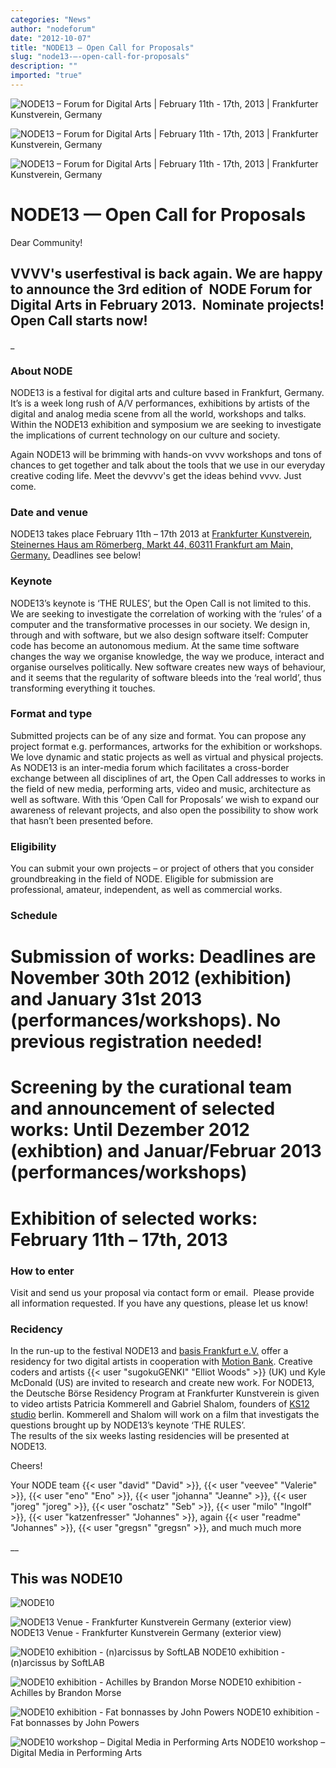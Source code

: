 ```yaml
---
categories: "News"
author: "nodeforum"
date: "2012-10-07"
title: "NODE13 — Open Call for Proposals"
slug: "node13-—-open-call-for-proposals"
description: ""
imported: "true"
---
```



![NODE13 – Forum for Digital Arts | February 11th - 17th, 2013 | Frankfurter Kunstverein, Germany](NODE13%20Open%20Call%202.png) 

![NODE13 – Forum for Digital Arts | February 11th - 17th, 2013 | Frankfurter Kunstverein, Germany](NODE13%20Open%20Call%203.png) 

![NODE13 – Forum for Digital Arts | February 11th - 17th, 2013 | Frankfurter Kunstverein, Germany](NODE13%20Open%20Call%204.png) 



#  NODE13 — Open Call for Proposals
<!--break-->
Dear Community!

##  VVVV's userfestival is back again. We are happy to announce the 3rd edition of  NODE Forum for Digital Arts in February 2013.  Nominate projects! Open Call starts now!
[](http://node13.vvvv.org/call/)
_
###  About NODE
NODE13 is a festival for digital arts and culture based in Frankfurt, Germany. It’s is a week long rush of A/V performances, exhibitions by artists of the digital and analog media scene from all the world, workshops and talks.
Within the NODE13 exhibition and symposium we are seeking to investigate the implications of current technology on our culture and society.

Again NODE13 will be brimming with hands-on vvvv workshops and tons of chances to get together and talk about the tools that we use in our everyday creative coding life. Meet the devvvv's get the ideas behind vvvv. Just come.


###  Date and venue
NODE13 takes place February 11th – 17th 2013 at [Frankfurter Kunstverein](http://www.fkv.de/frontend_en/startseite.php), [Steinernes Haus am Römerberg, Markt 44, 60311 Frankfurt am Main, Germany.](https://maps.google.de/maps?q=frankfurter+kunstverein&hl=de&oe=utf-8&client=firefox-a&hq=frankfurter+kunstverein&t=m&z=15) Deadlines see below!

###  Keynote
NODE13’s keynote is ‘THE RULES’, but the Open Call is not limited to this. We are seeking to investigate the correlation of working with the ‘rules’ of a computer and the transformative processes in our society. 
We design in, through and with software, but we also design software itself: Computer code has become an autonomous medium. At the same time software changes the way we organise knowledge, the way we produce, interact and organise ourselves politically. New software creates new ways of behaviour, and it seems that the regularity of software bleeds into the ‘real world’, thus transforming everything it touches. 

###  Format and type
Submitted projects can be of any size and format. You can propose any project format e.g. performances, artworks for the exhibition or workshops. We love dynamic and static projects as well as virtual and physical projects. As NODE13 is an inter-media forum which facilitates a cross-border exchange between all disciplines of art, the Open Call addresses to works in the field of new media, performing arts, video and music, architecture as well as software.
With this ‘Open Call for Proposals’ we wish to expand our awareness of relevant projects, and also open the possibility to show work that hasn’t been presented before. 

###  Eligibility
You can submit your own projects – or project of others that you consider groundbreaking in the field of NODE. Eligible for submission are professional, amateur, independent, as well as commercial works.

###  Schedule
# **Submission of works: Deadlines are November 30th 2012 (exhibition) and January 31st 2013 (performances/workshops).** No previous registration needed!
# Screening by the curational team and announcement of selected works: Until Dezember 2012 (exhibtion) and Januar/Februar 2013 (performances/workshops) 
# Exhibition of selected works: February 11th – 17th, 2013

###  How to enter
Visit [](http://node13.vvvv.org/call/) and send us your proposal via contact form or email.  Please provide all information requested. If you have any questions, please let us know!

###  Recidency
In the run-up to the festival NODE13 and [basis Frankfurt e.V.](http://www.basis-frankfurt.de/en) offer a residency for two digital artists in cooperation with [Motion Bank](http://www.motionbank.org). Creative coders and artists  {{< user "sugokuGENKI" "Elliot Woods" >}} (UK) und Kyle McDonald (US) are invited to research and create new work. For NODE13, the Deutsche Börse Residency Program at Frankfurter Kunstverein is given to video artists Patricia Kommerell and Gabriel Shalom, founders of [KS12 studio](http://www.ks12.net/) berlin. Kommerell and Shalom will work on a film that investigats the questions brought up by NODE13’s keynote ‘THE RULES’.  
The results of the six weeks lasting residencies will be presented at NODE13. 


Cheers!

Your NODE team
{{< user "david" "David" >}}, {{< user "veevee" "Valerie" >}}, {{< user "eno" "Eno" >}}, {{< user "johanna" "Jeanne" >}}, {{< user "joreg" "joreg" >}}, {{< user "oschatz" "Seb" >}}, {{< user "milo" "Ingolf" >}}, {{< user "katzenfresser" "Johannes" >}}, again {{< user "readme" "Johannes" >}}, {{< user "gregsn" "gregsn" >}}, and much much more

__

##  This was NODE10
![NODE10](NODE10%20-%20Overview_0.png) 


![NODE13 Venue - Frankfurter Kunstverein Germany (exterior view)](NODE13%20Venue%20-%20Frankfurter%20Kunstverein%20Germany%20%28exterior%20view%29.jpg) 
NODE13 Venue - Frankfurter Kunstverein Germany (exterior view)


![NODE10 exhibition - (n)arcissus by SoftLAB](NODE10%20exhibition%20-%20%28n%29arcissus%20by%20SoftLAB%20%28copyright%20SoftLAB%29.jpg) 
NODE10 exhibition - (n)arcissus by SoftLAB


![NODE10 exhibition - Achilles by Brandon Morse](NODE10%20exhibition%20-%20Achilles%20by%20Brandon%20Morse%20%28copyright%20Marius%20Watz%29.jpg) 
NODE10 exhibition - Achilles by Brandon Morse


![NODE10 exhibition - Fat bonnasses by John Powers](NODE10%20exhibition%20-%20Fat%20bastard%20by%20John%20Powers%20%28copyright%20Jeanne%20Charlotte%20Vogt%29.jpg) 
NODE10 exhibition - Fat bonnasses by John Powers


![NODE10 workshop – Digital Media in Performing Arts](NODE10%20workshop%20%E2%80%93%20Digital%20Media%20in%20Performing%20Arts%20%28copyright%20Woeishi%20Lean%29.jpg) 
NODE10 workshop – Digital Media in Performing Arts